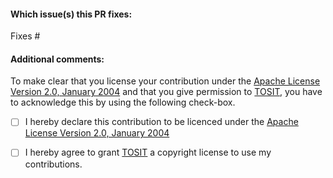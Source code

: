 <!--  Thank you for sending a pull request! Please make sure:

1. Your PR fixes a referenced issue, please create one if no issue applies to your PR.
2. The issue number is referenced in the branch name.
3. You follow the contributing rules at: https://github.com/TOSIT-IO/tdp-collection/blob/master/docs/contributing.md.
-->

#### Which issue(s) this PR fixes:
<!--
Example: "Fixes #(issue number)" or "Fixes (link of issue)".
-->
Fixes #

#### Additional comments:
<!--
Example: `"I was not sure if it is the right way to do but..."
-->

To make clear that you license your contribution under
the [Apache License Version 2.0, January 2004](http://www.apache.org/licenses/LICENSE-2.0) and that you give permission to [TOSIT](https://www.tosit.io/),
you have to acknowledge this by using the following check-box.

 - [ ] I hereby declare this contribution to be licenced under the [Apache License Version 2.0, January 2004](http://www.apache.org/licenses/LICENSE-2.0)

 - [ ] I hereby agree to grant [TOSIT](https://www.tosit.io/) a copyright license to use my contributions.



